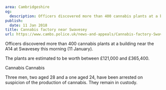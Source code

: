 ```yaml
area: Cambridgeshire
og:
  description: Officers discovered more than 400 cannabis plants at a building near the A14 at Swavesey this morning (11 January).
publish:
  date: 11 Jan 2018
title: Cannabis factory near Swavesey
url: https://www.cambs.police.uk/news-and-appeals/Cannabis-factory-Swavesey
```

Officers discovered more than 400 cannabis plants at a building near the A14 at Swavesey this morning (11 January).

The plants are estimated to be worth between £121,000 and £365,400.

Cannabis Cannabis

Three men, two aged 28 and a one aged 24, have been arrested on suspicion of the production of cannabis. They remain in custody.
